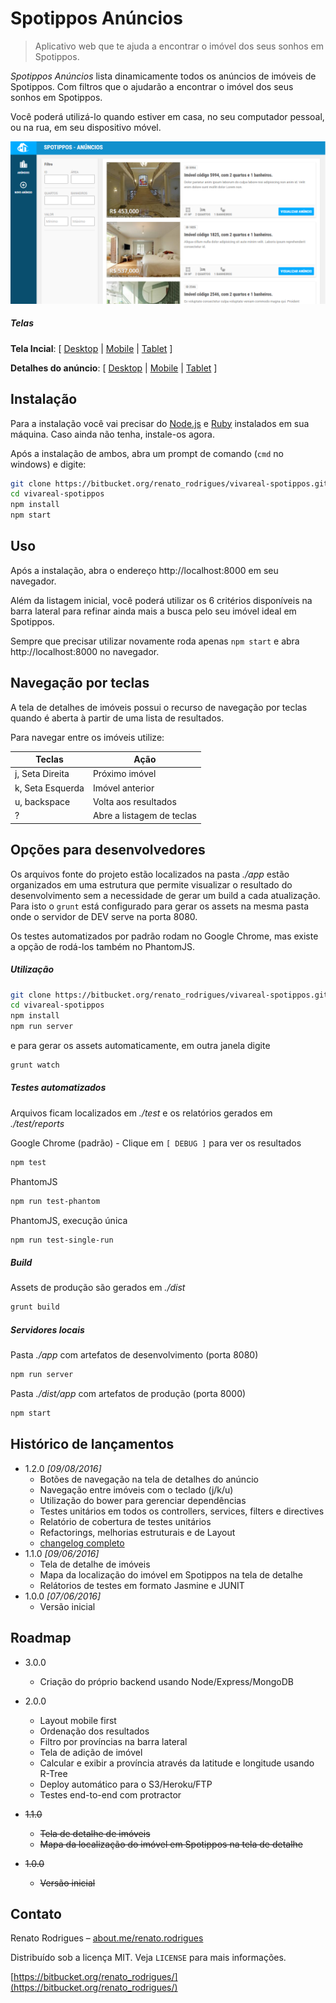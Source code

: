 # Spotippos Anúncios
> Aplicativo web que te ajuda a encontrar o imóvel dos seus sonhos em Spotippos.

*Spotippos Anúncios* lista dinamicamente todos os anúncios de imóveis de Spotippos. Com filtros que o ajudarão a encontrar o imóvel dos seus sonhos em Spotippos.

Você poderá utilizá-lo quando estiver em casa, no seu computador pessoal, ou na rua, em seu dispositivo móvel.

![Tela inicial - Desktop](docs/main-screen_desktop.png)

##### Telas
**Tela Incial**: [ [Desktop](docs/main-screen_desktop.png) | [Mobile](docs/main-screen_mobile.png) | [Tablet](docs/main-screen_tablet.png) ]

**Detalhes do anúncio**: [ [Desktop](docs/details-screen_desktop.png) | [Mobile](docs/details-screen_mobile.png) | [Tablet](docs/details-screen_tablet.png) ]

## Instalação
Para a instalação você vai precisar do [Node.js](https://nodejs.org/en/) e [Ruby](https://www.ruby-lang.org/pt/) instalados em sua máquina. Caso ainda não tenha, instale-os agora.

Após a instalação de ambos, abra um prompt de comando (`cmd` no windows) e digite:

```sh
git clone https://bitbucket.org/renato_rodrigues/vivareal-spotippos.git
cd vivareal-spotippos
npm install
npm start
```

## Uso
Após a instalação, abra o endereço http://localhost:8000 em seu navegador.

Além da listagem inicial, você poderá utilizar os 6 critérios disponíveis na barra lateral para refinar ainda mais a busca pelo seu imóvel ideal em Spotippos.

Sempre que precisar utilizar novamente roda apenas `npm start` e abra http://localhost:8000 no navegador.

## Navegação por teclas
A tela de detalhes de imóveis possui o recurso de navegação por teclas quando é aberta à partir de uma lista de resultados.

Para navegar entre os imóveis utilize:

| Teclas           | Ação                      |
|------------------|---------------------------|
| j, Seta Direita  | Próximo imóvel            |
| k, Seta Esquerda | Imóvel anterior           |
| u, backspace     | Volta aos resultados      |
| ?                | Abre a listagem de teclas |


## Opções para desenvolvedores

Os arquivos fonte do projeto estão localizados na pasta *./app* estão organizados em uma estrutura que permite visualizar o resultado do desenvolvimento sem a necessidade de gerar um build a cada atualização. Para isto o `grunt` está configurado para gerar os assets na mesma pasta onde o servidor de DEV serve na porta 8080.

Os testes automatizados por padrão rodam no Google Chrome, mas existe a opção de rodá-los também no PhantomJS.



##### Utilização

```sh
git clone https://bitbucket.org/renato_rodrigues/vivareal-spotippos.git
cd vivareal-spotippos
npm install
npm run server
```
e para gerar os assets automaticamente, em outra janela digite

```sh
grunt watch
```

##### Testes automatizados
Arquivos ficam localizados em *./test* e os relatórios gerados em *./test/reports*

Google Chrome (padrão) - Clique em `[ DEBUG ]` para ver os resultados
```sh
npm test
```
PhantomJS
```sh
npm run test-phantom
```
PhantomJS, execução única
```sh
npm run test-single-run
```

##### Build
Assets de produção são gerados em *./dist*

```sh
grunt build
```

##### Servidores locais
Pasta *./app* com artefatos de desenvolvimento (porta 8080)
```sh
npm run server
```

Pasta *./dist/app* com artefatos de produção (porta 8000)
```sh
npm start
```

## Histórico de lançamentos

* 1.2.0 _[09/08/2016]_
    * Botões de navegação na tela de detalhes do anúncio
    * Navegação entre imóveis com o teclado (j/k/u)
    * Utilização do bower para gerenciar dependências
    * Testes unitários em todos os controllers, services, filters e directives
    * Relatório de cobertura de testes unitários
    * Refactorings, melhorias estruturais e de Layout
    * [changelog completo](CHANGELOG)
* 1.1.0 _[09/06/2016]_
    * Tela de detalhe de imóveis
    * Mapa da localização do imóvel em Spotippos na tela de detalhe
    * Relátorios de testes em formato Jasmine e JUNIT
* 1.0.0 _[07/06/2016]_
    * Versão inicial

## Roadmap
* 3.0.0
    * Criação do próprio backend usando Node/Express/MongoDB

* 2.0.0
    * Layout mobile first
    * Ordenação dos resultados
    * Filtro por províncias na barra lateral    
    * Tela de adição de imóvel
    * Calcular e exibir a província através da latitude e longitude usando R-Tree
    * Deploy automático para o S3/Heroku/FTP
    * Testes end-to-end com protractor

* ~~1.1.0~~
    * ~~Tela de detalhe de imóveis~~
    * ~~Mapa da localização do imóvel em Spotippos na tela de detalhe~~
* ~~1.0.0~~
    * ~~Versão inicial~~

## Contato

Renato Rodrigues – [about.me/renato.rodrigues](https://about.me/renato.rodrigues)

Distribuído sob a licença MIT. Veja `LICENSE` para mais informações.

[https://bitbucket.org/renato_rodrigues/](https://bitbucket.org/renato_rodrigues/)
